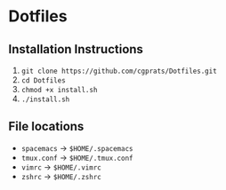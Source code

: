 # Dotfiles

## Installation Instructions
1. `git clone https://github.com/cgprats/Dotfiles.git`
2. `cd Dotfiles`
3. `chmod +x install.sh`
4. `./install.sh`

## **File locations**
* `spacemacs` &rarr; `$HOME/.spacemacs`
* `tmux.conf` &rarr; `$HOME/.tmux.conf`
* `vimrc` &rarr; `$HOME/.vimrc`
* `zshrc` &rarr; `$HOME/.zshrc`
